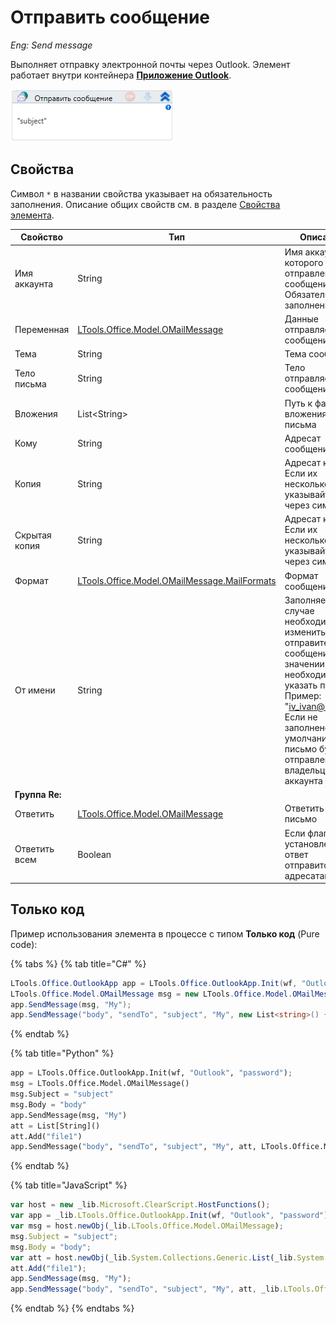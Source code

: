 # Отправить сообщение

*Eng: Send message*

Выполняет отправку электронной почты через Outlook. Элемент работает внутри контейнера [**Приложение Outlook**](https://docs.primo-rpa.ru/primo-rpa/g_elements/el_basic/els_outlook).

![](<../../../.gitbook/assets/image (73).png>)

## Свойства
Символ `*` в названии свойства указывает на обязательность заполнения. Описание общих свойств см. в разделе [Свойства элемента](https://docs.primo-rpa.ru/primo-rpa/primo-studio/process/elements#svoistva-elementa).

| Свойство       | Тип                                                                      | Описание                                              
| -------------- | ------------------------------------------------------------------------ | ---------------------------------------------------- 
| Имя аккаунта   | String                                                                   | Имя аккаунта, от которого будет отправлено сообщение. Обязательно для заполнения 
| Переменная     | [LTools.Office.Model.OMailMessage](../els\_mail/datatypes/omailmessage.md)| Данные отправляемого сообщения                      
| Тема           | String                                                                   | Тема сообщения                                       
| Тело письма    | String                                                                   | Тело отправляемого сообщения                        
| Вложения       | List\<String>                                                            | Путь к файлу вложения письма                         
| Кому           | String                                                                   | Адресат сообщения                                    
| Копия          | String                                                          | Адресат копии. Если их несколько, указывайте через символ ";"
| Скрытая копия  | String                                                          | Адресат копии. Если их несколько, указывайте через символ ";"
| Формат         | [LTools.Office.Model.OMailMessage.MailFormats](../els\_mail/datatypes/mailformats.md) | Формат сообщения                        
| От имени       | String   | Заполняется в случае необходимости изменить отправителя сообщения. В значении необходимо указать почту. Пример: "iv_ivan@mail.ru". Если не заполнено, то по умолчанию письмо будет отправлено от владельца аккаунта | Нет
| **Группа Re:** |  |                  |
| Ответить       | [LTools.Office.Model.OMailMessage](../els\_mail/datatypes/omailmessage.md) | Ответить на письмо                                    
| Ответить всем  | Boolean                                                                    | Если флаг установлен, то ответ отправится всем адресатам 

## Только код

Пример использования элемента в процессе с типом **Только код** (Pure code):

{% tabs %}
{% tab title="C#" %}
```csharp
LTools.Office.OutlookApp app = LTools.Office.OutlookApp.Init(wf, "Outlook", "password");
LTools.Office.Model.OMailMessage msg = new LTools.Office.Model.OMailMessage() { Subject = "subject", Body = "body" };
app.SendMessage(msg, "My");
app.SendMessage("body", "sendTo", "subject", "My", new List<string>() { "file1" }, LTools.Office.Model.OMailMessage.MailFormats.HTML);
```
{% endtab %}

{% tab title="Python" %}
```python
app = LTools.Office.OutlookApp.Init(wf, "Outlook", "password");
msg = LTools.Office.Model.OMailMessage() 
msg.Subject = "subject"
msg.Body = "body"
app.SendMessage(msg, "My")
att = List[String]()
att.Add("file1")
app.SendMessage("body", "sendTo", "subject", "My", att, LTools.Office.Model.OMailMessage.MailFormats.HTML)
```
{% endtab %}

{% tab title="JavaScript" %}
```javascript
var host = new _lib.Microsoft.ClearScript.HostFunctions();
var app = _lib.LTools.Office.OutlookApp.Init(wf, "Outlook", "password");
var msg = host.newObj(_lib.LTools.Office.Model.OMailMessage); 
msg.Subject = "subject";
msg.Body = "body";
var att = host.newObj(_lib.System.Collections.Generic.List(_lib.System.String));
att.Add("file1");
app.SendMessage(msg, "My");
app.SendMessage("body", "sendTo", "subject", "My", att, _lib.LTools.Office.Model.OMailMessage.MailFormats.HTML);
```
{% endtab %}
{% endtabs %}



